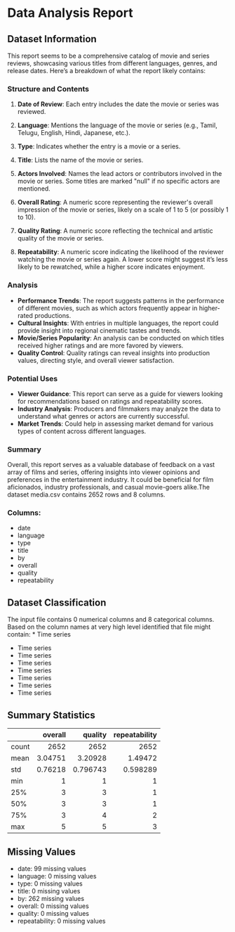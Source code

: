 # Data Analysis Report

## Dataset Information

This report seems to be a comprehensive catalog of movie and series reviews, showcasing various titles from different languages, genres, and release dates. Here’s a breakdown of what the report likely contains:

### Structure and Contents

1. **Date of Review**: Each entry includes the date the movie or series was reviewed.
   
2. **Language**: Mentions the language of the movie or series (e.g., Tamil, Telugu, English, Hindi, Japanese, etc.).

3. **Type**: Indicates whether the entry is a movie or a series.

4. **Title**: Lists the name of the movie or series.

5. **Actors Involved**: Names the lead actors or contributors involved in the movie or series. Some titles are marked "null" if no specific actors are mentioned.

6. **Overall Rating**: A numeric score representing the reviewer's overall impression of the movie or series, likely on a scale of 1 to 5 (or possibly 1 to 10).

7. **Quality Rating**: A numeric score reflecting the technical and artistic quality of the movie or series.

8. **Repeatability**: A numeric score indicating the likelihood of the reviewer watching the movie or series again. A lower score might suggest it’s less likely to be rewatched, while a higher score indicates enjoyment.

### Analysis 

- **Performance Trends**: The report suggests patterns in the performance of different movies, such as which actors frequently appear in higher-rated productions.
- **Cultural Insights**: With entries in multiple languages, the report could provide insight into regional cinematic tastes and trends.
- **Movie/Series Popularity**: An analysis can be conducted on which titles received higher ratings and are more favored by viewers.
- **Quality Control**: Quality ratings can reveal insights into production values, directing style, and overall viewer satisfaction.

### Potential Uses

- **Viewer Guidance**: This report can serve as a guide for viewers looking for recommendations based on ratings and repeatability scores.
- **Industry Analysis**: Producers and filmmakers may analyze the data to understand what genres or actors are currently successful.
- **Market Trends**: Could help in assessing market demand for various types of content across different languages.

### Summary 

Overall, this report serves as a valuable database of feedback on a vast array of films and series, offering insights into viewer opinions and preferences in the entertainment industry. It could be beneficial for film aficionados, industry professionals, and casual movie-goers alike.The dataset media.csv contains 2652 rows and 8 columns.

### Columns:

- date
- language
- type
- title
- by
- overall
- quality
- repeatability
## Dataset Classification

The input file contains 0 numerical columns and 8 categorical columns. Based on the column names at very high level identified that file might contain: * Time series
* Time series
* Time series
* Time series
* Time series
* Time series
* Time series
* Time series
## Summary Statistics

|       |    overall |     quality |   repeatability |
|:------|-----------:|------------:|----------------:|
| count | 2652       | 2652        |     2652        |
| mean  |    3.04751 |    3.20928  |        1.49472  |
| std   |    0.76218 |    0.796743 |        0.598289 |
| min   |    1       |    1        |        1        |
| 25%   |    3       |    3        |        1        |
| 50%   |    3       |    3        |        1        |
| 75%   |    3       |    4        |        2        |
| max   |    5       |    5        |        3        |

## Missing Values

- date: 99 missing values
- language: 0 missing values
- type: 0 missing values
- title: 0 missing values
- by: 262 missing values
- overall: 0 missing values
- quality: 0 missing values
- repeatability: 0 missing values
